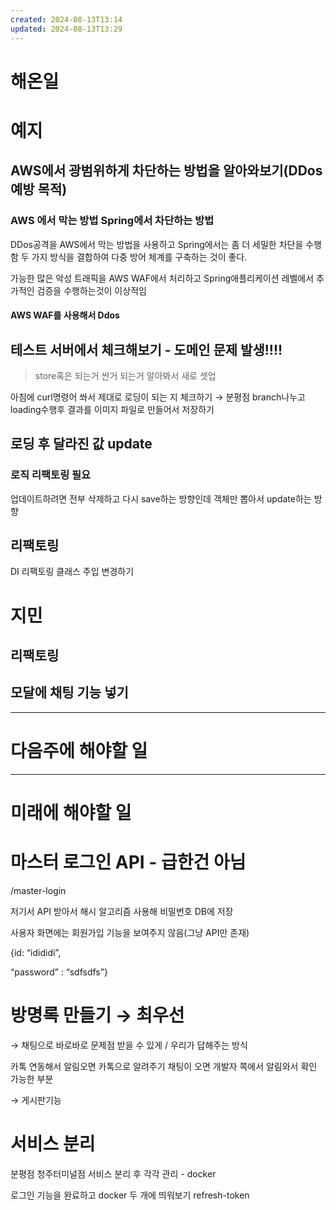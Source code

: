 ```yaml
---
created: 2024-08-13T13:14
updated: 2024-08-13T13:29
---
```


# 해온일
# 예지
## AWS에서 광범위하게 차단하는 방법을 알아와보기(DDos예방 목적)
### AWS 에서 막는 방법 Spring에서 차단하는 방법
DDos공격을 AWS에서 막는 방법을 사용하고 Spring에서는 좀 더 세밀한 차단을 수행함 
두 가지 방식을 결합하여 다중 방어 체계를 구축하는 것이 좋다.

가능한 많은 악성 트래픽을 AWS WAF에서 처리하고 Spring애플리케이션 레벨에서 추가적인 검증을 수행하는것이 이상적임

#### AWS WAF를 사용해서 Ddos
## 테스트 서버에서 체크해보기 - 도메인 문제 발생!!!!
> store혹은 되는거 싼거 되는거 알아봐서 새로 셋업

아침에 curl명령어 쏴서 제대로 로딩이 되는 지 체크하기
→ 분평점 branch나누고 loading수행후 결과를 이미지 파일로 만들어서 저장하기

## 로딩 후 달라진 값 update

### 로직 리팩토링 필요
업데이트하려면 전부 삭제하고 다시 save하는 방향인데 객체만 뽑아서 update하는 방향
## 리팩토링
DI 리팩토링 클래스 주입 변경하기
# 지민
## 리팩토링

## 모달에 채팅 기능 넣기
---
# 다음주에 해야할 일


---
# 미래에 해야할 일
# 마스터 로그인 API - 급한건 아님

/master-login

저기서 API 받아서 해시 알고리즘 사용해 비밀번호 DB에 저장

사용자 화면에는 회원가입 기능을 보여주지 않음(그냥 API만 존재)

{id: “idididi”,

“password” : “sdfsdfs”}

# 방명록 만들기 → 최우선

→ 채팅으로 바로바로 문제점 받을 수 있게 / 우리가 답해주는 방식

카톡 연동해서 알림오면 카톡으로 알려주기 채팅이 오면 개발자 쪽에서 알림와서 확인 가능한 부분

→ 게시판기능

# 서비스 분리

분평점 청주터미널점 서비스 분리 후 각각 관리 - docker

로그인 기능을 완료하고 docker 두 개에 띄워보기 refresh-token
